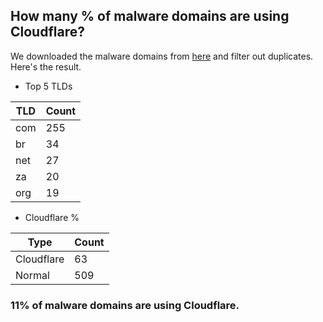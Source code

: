 ## How many % of malware domains are using Cloudflare?


We downloaded the malware domains from [here](https://urlhaus.abuse.ch) and filter out duplicates.
Here's the result.


[//]: # (start replacement)


- Top 5 TLDs

| TLD | Count |
| --- | --- |
| com | 255 |
| br | 34 |
| net | 27 |
| za | 20 |
| org | 19 |


- Cloudflare %

| Type | Count |
| --- | --- |
| Cloudflare | 63 |
| Normal | 509 |


### 11% of malware domains are using Cloudflare.